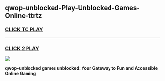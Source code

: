 
## qwop-unblocked-Play-Unblocked-Games-Online-ttrtz
<h3>
<a href="https://premium76.site?title=qwop-unblocked&ref=25A">CLICK TO PLAY</a></h3>
<hr>

<h3>
<a href="https://premium76.site?title=qwop-unblocked&ref=25A">CLICK 2 PLAY</a>
  
</h3>

<a href="https://premium76.site?title=qwop-unblocked&ref=25A"><img src="https://clearcache.store/games.png"></a>


**qwop-unblocked games unblocked: Your Gateway to Fun and Accessible Online Gaming**
